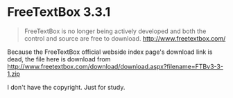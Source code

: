 FreeTextBox 3.3.1
=

>FreeTextBox is no longer being actively developed and both the control and source are free to download.
>http://www.freetextbox.com/

Because the FreeTextBox official webside index page's download link is dead, the file here is download from http://www.freetextbox.com/download/download.aspx?filename=FTBv3-3-1.zip

I don't have the copyright. Just for study.
